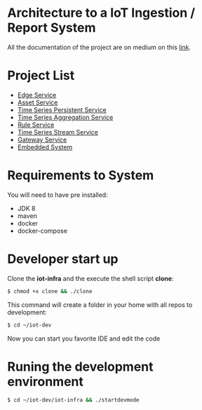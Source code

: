 # Architecture to a IoT Ingestion / Report System

All the documentation of the project are on medium on this [link](https://medium.com/@rafaelfaita/a-simple-iot-architecture-to-ingestion-and-reporting-babc8985e25e).

# Project List

 - [Edge Service](https://github.com/rfaita/iot-edge)
 - [Asset Service](https://github.com/rfaita/iot-asset)
 - [Time Series Persistent Service](https://github.com/rfaita/tsp)
 - [Time Series Aggregation Service](https://github.com/rfaita/tsa)
 - [Rule Service](https://github.com/rfaita/iot-rule)
 - [Time Series Stream Service](https://github.com/rfaita/iot-reactive)
 - [Gateway Service](https://github.com/rfaita/iot-gtw)
 - [Embedded System](https://github.com/rfaita/iot-embedded)
 

# Requirements to System

You will need to have pre installed:
 - JDK 8
 - maven
 - docker
 - docker-compose
 
# Developer start up

Clone the **iot-infra** and the execute the shell script **clone**:

```sh
$ chmod +x clone && ./clone
```

This command will create a folder in your home with all repos to development:

```sh
$ cd ~/iot-dev
```

Now you can start you favorite IDE and edit the code

# Runing the development environment

```sh
$ cd ~/iot-dev/iot-infra && ./startdevmode
```
 
 
